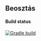 ## Beosztás

#### Build status
[![Gradle build](https://github.com/nevemlaci/Beosztas/actions/workflows/gradle.yml/badge.svg)](https://github.com/nevemlaci/Beosztas/actions/workflows/gradle.yml)
